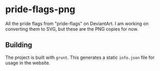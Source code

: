 pride-flags-png
===============
All the pride flags from "pride-flags" on DeviantArt. I am working on converting them to SVG, but these are the PNG copies for now.


## Building
The project is built with `grunt`. This generates a static `info.json` file for usage in the website.
